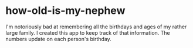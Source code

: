 # how-old-is-my-nephew

I'm notoriously bad at remembering all the birthdays and ages of 
my rather large family. I created this app to keep track of that 
information. The numbers update on each person's birthday.

